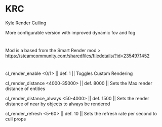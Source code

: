 # KRC
Kyle Render Culling

More configurable version with improved dynamic fov and fog
# 
Mod is a based from the Smart Render mod > https://steamcommunity.com/sharedfiles/filedetails/?id=2354971452
#
cl_render_enable <0/1> || def. 1 || Toggles Custom Rendering

cl_render_distance <4000-35000> || def. 8000 || Sets the Max render distance of entities

cl_render_distance_always <50-4000> || def. 1500 || Sets the render distance of near by objects to always be rendered

cl_render_refresh <5-60> || def. 10 || Sets the refresh rate per second to cull props

